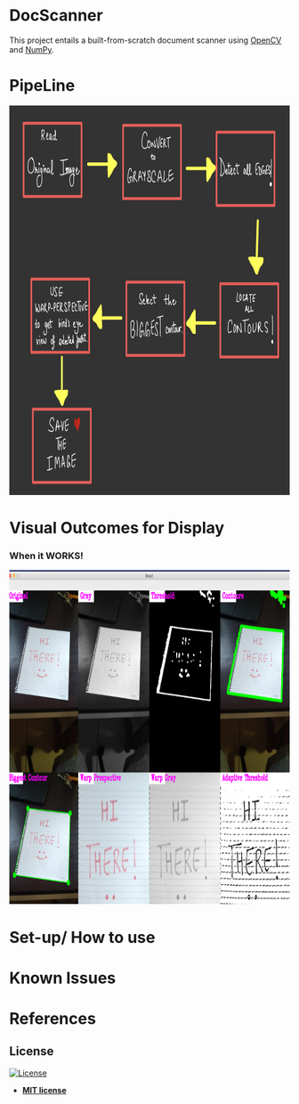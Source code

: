 # DocScanner
This project entails a built-from-scratch document scanner using [OpenCV](https://opencv-python-tutroals.readthedocs.io/en/latest/) and [NumPy](https://numpy.org).

# PipeLine
<img src = "extras/Pipeline.png" height = 700 width = 900>

# Visual Outcomes for Display
### When it WORKS!
<img src = "extras/working.png" height = 600 width = 700>

# Set-up/ How to use



# Known Issues


# References



## License

[![License](http://img.shields.io/:license-mit-blue.svg?style=flat-square)](http://badges.mit-license.org)

- **[MIT license](http://opensource.org/licenses/mit-license.php)**
